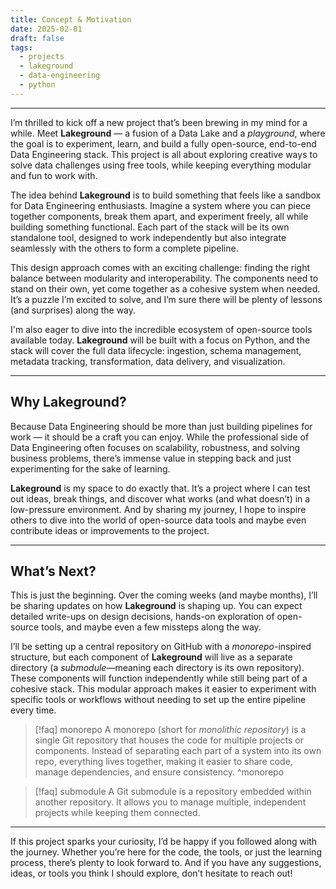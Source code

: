 ```yaml
---
title: Concept & Motivation
date: 2025-02-01
draft: false
tags:
  - projects
  - lakeground
  - data-engineering
  - python
---
```

---

I’m thrilled to kick off a new project that’s been brewing in my mind for a while. Meet **Lakeground** — a fusion of a Data Lake and a _playground_, where the goal is to experiment, learn, and build a fully open-source, end-to-end Data Engineering stack. This project is all about exploring creative ways to solve data challenges using free tools, while keeping everything modular and fun to work with.

The idea behind **Lakeground** is to build something that feels like a sandbox for Data Engineering enthusiasts. Imagine a system where you can piece together components, break them apart, and experiment freely, all while building something functional. Each part of the stack will be its own standalone tool, designed to work independently but also integrate seamlessly with the others to form a complete pipeline.  

This design approach comes with an exciting challenge: finding the right balance between modularity and interoperability. The components need to stand on their own, yet come together as a cohesive system when needed. It’s a puzzle I’m excited to solve, and I’m sure there will be plenty of lessons (and surprises) along the way.

I'm also eager to dive into the incredible ecosystem of open-source tools available today. **Lakeground** will be built with a focus on Python, and the stack will cover the full data lifecycle: ingestion, schema management, metadata tracking, transformation, data delivery, and visualization.  

---

## Why Lakeground?  

Because Data Engineering should be more than just building pipelines for work — it should be a craft you can enjoy. While the professional side of Data Engineering often focuses on scalability, robustness, and solving business problems, there’s immense value in stepping back and just experimenting for the sake of learning.  

**Lakeground** is my space to do exactly that. It’s a project where I can test out ideas, break things, and discover what works (and what doesn’t) in a low-pressure environment. And by sharing my journey, I hope to inspire others to dive into the world of open-source data tools and maybe even contribute ideas or improvements to the project.

---

## What’s Next?  

This is just the beginning. Over the coming weeks (and maybe months), I’ll be sharing updates on how **Lakeground** is shaping up. You can expect detailed write-ups on design decisions, hands-on exploration of open-source tools, and maybe even a few missteps along the way.  

I’ll be setting up a central repository on GitHub with a _monorepo_-inspired structure, but each component of **Lakeground** will live as a separate directory (a _submodule_—meaning each directory is its own repository). These components will function independently while still being part of a cohesive stack. This modular approach makes it easier to experiment with specific tools or workflows without needing to set up the entire pipeline every time.

> [!faq] monorepo
> A monorepo (short for _monolithic repository_) is a single Git repository that houses the code for multiple projects or components.  Instead of separating each part of a system into its own repo, everything lives together, making it easier to share code, manage dependencies, and ensure consistency.  ^monorepo

> [!faq] submodule
> A Git submodule is a repository embedded within another repository. It allows you to manage multiple, independent projects while keeping them connected.

---

If this project sparks your curiosity, I’d be happy if you followed along with the journey. Whether you’re here for the code, the tools, or just the learning process, there’s plenty to look forward to. And if you have any suggestions, ideas, or tools you think I should explore, don’t hesitate to reach out!
